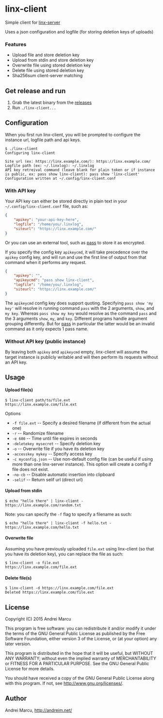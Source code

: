 linx-client
======

Simple client for [linx-server](https://github.com/andreimarcu/linx-server) 

Uses a json configuration and logfile (for storing deletion keys of uploads)   

### Features  

- Upload file and store deletion key  
- Upload from stdin and store deletion key  
- Overwrite file using stored deletion key  
- Delete file using stored deletion key  
- Sha256sum client-server matching  


Get release and run
-------------------
1. Grab the latest binary from the [releases](https://github.com/andreimarcu/linx-client/releases)
2. Run ```./linx-client...```


Configuration
-------------

When you first run linx-client, you will be prompted to configure the instance url, logfile path and api keys. 

```
$ ./linx-client
Configuring linx-client

Site url (ex: https://linx.example.com/): https://linx.example.com/
Logfile path (ex: ~/.linxlog): ~/.linxlog
API key retreival command (leave blank for plain token or if instance is public, ex: pass show linx-client): pass show 'linx-client'
Configuration written at ~/.config/linx-client.conf
```


### With API key

Your API key can either be stored directly in plain text in your
`~/.config/linx-client.conf` file, such as:

```json
{
    "apikey": "your-api-key-here",
    "logfile": "/home/you/.linxlog",
    "siteurl": "https://linx.example.com/"
}
```

Or you can use an external tool, such as [pass](https://www.passwordstore.org/)
to store it as encrypted.

If you specify the config key `apikeycmd`, it will take precedence over the
`apikey` config key, and will run and use the first line of output from that
command when it performs any request.

```json
{
    "apikey": "",
    "apikeycmd": "pass show linx-client",
    "logfile": "/home/you/.linxlog",
    "siteurl": "https://linx.example.com/"
}
```

The `apikeycmd` config key does support quoting. Specifying
`pass show 'my key'` will resolve in running command `pass` with the 2
arguments, `show`, and `my key`. Whereas `pass show my key` would resolve as
the command `pass` and the 3 arguments `show`, `my`, and `key`. Different
programs handle argument grouping differently. But for [pass](https://www.passwordstore.org/)
in particular the latter would be an invalid command as it only expects 1 pass
name.


### Without API key (public instance)

By leaving both `apikey` and `apikeycmd` empty, linx-client will assume the
target instance is publicly writable and will then perform its requests without
an API key.


Usage
----- 

#### Upload file(s)

```
$ linx-client path/to/file.ext
https://linx.example.com/file.ext
```

Options  

- ```-f file.ext``` -- Specify a desired filename (if different from the actual one)  
- ```-r``` -- Randomize filename  
- ```-e 600``` -- Time until file expires in seconds  
- ```-deletekey mysecret``` -- Specify deletion key
- ```-o``` -- Overwrite file if you have its deletion key
- ```-accesskey mykey``` -- Specify access key
- ```-c myconfig.json``` -- Use non-default config file (can be useful if using more than one linx-server instance). This option will create a config if file does not exist.
- ```-no-cb``` -- Disable automatic insertion into clipboard
- ```-selif``` -- Return selif url (direct url)

#### Upload from stdin
```
$ echo "hello there" | linx-client -  
https://linx.example.com/random.txt  
```  

Note: you can specify the ```-f``` flag to specify a filename as such:  

```
$ echo "hello there" | linx-client -f hello.txt -  
https://linx.example.com/hello.txt  
```  


#### Overwrite file
Assuming you have previously uploaded ```file.ext``` using linx-client (so that you have its deletion key), you can replace the file as such:

```
$ linx-client -o file.ext  
https://linx.example.com/file.ext  
```  

#### Delete file(s)

```
$ linx-client -d https://linx.example.com/file.ext  
Deleted https://linx.example.com/file.ext  
```

License
-------
Copyright (C) 2015 Andrei Marcu

This program is free software: you can redistribute it and/or modify
it under the terms of the GNU General Public License as published by
the Free Software Foundation, either version 3 of the License, or
(at your option) any later version.

This program is distributed in the hope that it will be useful,
but WITHOUT ANY WARRANTY; without even the implied warranty of
MERCHANTABILITY or FITNESS FOR A PARTICULAR PURPOSE.  See the
GNU General Public License for more details.

You should have received a copy of the GNU General Public License
along with this program.  If not, see <http://www.gnu.org/licenses/>.

Author
-------
Andrei Marcu, http://andreim.net/

